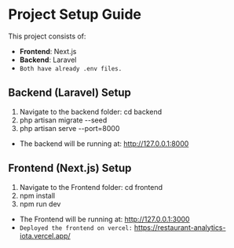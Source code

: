 # Project Setup Guide

This project consists of:  
- **Frontend**: Next.js  
- **Backend**: Laravel  
- `Both have already .env files.`

##  Backend (Laravel) Setup

1. Navigate to the backend folder:
    cd backend
2. php artisan migrate --seed
3. php artisan serve --port=8000
- The backend will be running at: http://127.0.0.1:8000

##  Frontend (Next.js) Setup

1. Navigate to the Frontend folder:
     cd frontend 
2. npm install
3. npm run dev
- The Frontend will be running at: http://127.0.0.1:3000
- `Deployed the frontend on vercel:` https://restaurant-analytics-iota.vercel.app/

